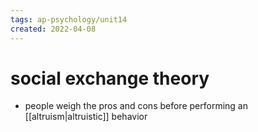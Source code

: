 ```yaml
---
tags: ap-psychology/unit14 
created: 2022-04-08
---
```


# social exchange theory

- people weigh the pros and cons before performing an [[altruism|altruistic]] behavior 
